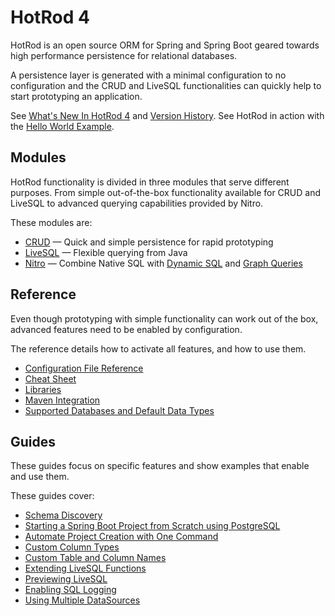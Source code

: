 # HotRod 4

HotRod is an open source ORM for Spring and Spring Boot geared towards high performance persistence for relational databases.

A persistence layer is generated with a minimal configuration to no configuration and the CRUD and LiveSQL functionalities
can quickly help to start prototyping an application.

See [What's New In HotRod 4](./whats-new.md) and [Version History](../version-history.md). See HotRod in action with the
[Hello World Example](./guides/hello-world.md).

## Modules

HotRod functionality is divided in three modules that serve different purposes. From simple out-of-the-box functionality
available for CRUD and LiveSQL to advanced querying capabilities provided by Nitro. 

These modules are:

- [CRUD](crud/README.md) &mdash; Quick and simple persistence for rapid prototyping
- [LiveSQL](livesql/README.md) &mdash; Flexible querying from Java
- [Nitro](nitro/README.md) &mdash; Combine Native SQL with [Dynamic SQL](nitro/nitro-dynamic-sql.md) and [Graph Queries](nitro/nitro-graph-selects.md)

## Reference

Even though prototyping with simple functionality can work out of the box, advanced features need to be enabled by configuration.

The reference details how to activate all features, and how to use them.

- [Configuration File Reference](config/README.md)
- [Cheat Sheet](./cheat-sheet.md)
- [Libraries](config/libraries.md)
- [Maven Integration](maven/README.md)
- [Supported Databases and Default Data Types](config/supported-databases.md)

## Guides

These guides focus on specific features and show examples that enable and use them. 

These guides cover:

- [Schema Discovery](guides/schema-discovery.md)
- [Starting a Spring Boot Project from Scratch using PostgreSQL](guides/starting-a-maven-project-from-scratch-with-postgresql.md)
- [Automate Project Creation with One Command](maven/maven-arquetype.md)
- [Custom Column Types](guides/mapping-column-types.md)
- [Custom Table and Column Names](guides/mapping-table-and-column-names.md)
- [Extending LiveSQL Functions](livesql/extending-livesql-functions.md)
- [Previewing LiveSQL](./livesql/previewing-livesql.md)
- [Enabling SQL Logging](./guides/enabling-sql-logging.md)
- [Using Multiple DataSources](./guides/using-multiple-datasources.md)
